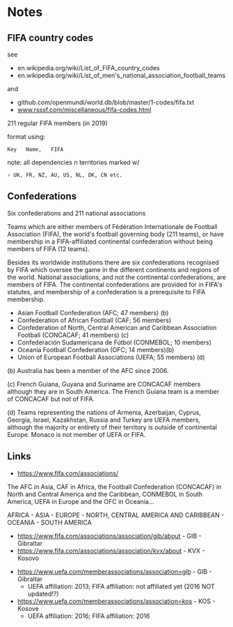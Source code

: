 # Notes

## FIFA country codes

see
- en.wikipedia.org/wiki/List_of_FIFA_country_codes
- en.wikipedia.org/wiki/List_of_men's_national_association_football_teams

and

- github.com/openmundi/world.db/blob/master/1-codes/fifa.txt
- www.rsssf.com/miscellaneous/fifa-codes.html



211 regular FIFA members (in 2019)

format using:

```
Key   Name,   FIFA
```

note: all dependencies n territories marked w/

```
› UK, FR, NZ, AU, US, NL, DK, CN etc.
```


## Confederations

Six confederations and 211 national associations

Teams which are either members of Fédération Internationale de Football Association (FIFA),
the world's football governing body (211 teams),
or have membership in a FIFA-affiliated continental confederation without being members of FIFA (12 teams).


Besides its worldwide institutions there are six confederations recognised by FIFA which oversee the game in the different continents and regions of the world. National associations, and not the continental confederations, are members of FIFA.
The continental confederations are provided for in FIFA's statutes,
and membership of a confederation is a prerequisite to FIFA membership.

- Asian Football Confederation (AFC; 47 members) (b)
- Confederation of African Football (CAF; 56 members)
- Confederation of North, Central American and Caribbean Association Football (CONCACAF; 41 members) (c)
- Confederación Sudamericana de Fútbol (CONMEBOL; 10 members)
- Oceania Football Confederation (OFC; 14 members)(b)
- Union of European Football Associations (UEFA; 55 members) (d)


(b) Australia has been a member of the AFC since 2006.

(c) French Guiana, Guyana and Suriname are CONCACAF members although they are in South America. The French Guiana team is a member of CONCACAF but not of FIFA.

(d) Teams representing the nations of Armenia, Azerbaijan, Cyprus, Georgia, Israel, Kazakhstan, Russia and Turkey are UEFA members, although the majority or entirety of their territory is outside of continental Europe. Monaco is not member of UEFA or FIFA.


## Links

- <https://www.fifa.com/associations/>

The AFC in Asia, CAF in Africa, the Football Confederation (CONCACAF) in North and Central America and the Caribbean, CONMEBOL in South America, UEFA in Europe and the OFC in Oceania...

AFRICA - ASIA - EUROPE - NORTH, CENTRAL AMERICA AND CARIBBEAN - OCEANIA - SOUTH AMERICA

- <https://www.fifa.com/associations/association/gib/about> -  GIB - Gibraltar
- <https://www.fifa.com/associations/association/kvx/about> - KVX - Kosovo

<!-- break -->

- <https://www.uefa.com/memberassociations/association=gib> - GIB - Gibraltar
  - UEFA affiliation: 2013; FIFA affiliation: not affiliated yet  (2016 NOT updated!?)
- <https://www.uefa.com/memberassociations/association=kos> - KOS - Kosove
  - UEFA affiliation: 2016; FIFA affiliation: 2016



